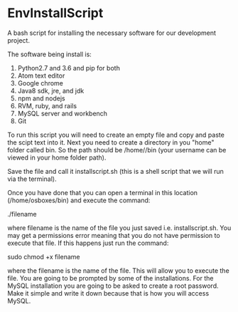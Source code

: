 # EnvInstallScript
A bash script for installing the necessary software for our development project.

The software being install is:
1) Python2.7 and 3.6 and pip for both
2) Atom text editor
3) Google chrome
4) Java8 sdk, jre, and jdk
5) npm and nodejs
6) RVM, ruby, and rails
7) MySQL server and workbench
8) Git

To run this script you will need to create an empty file and copy and paste the scipt text into it.  Next you need to create a directory in you "home" folder called bin.  So the path should be /home/<username>/bin (your username can be viewed in your home folder path).  

Save the file and call it installscript.sh (this is a shell script that we will run via the terminal).

Once you have done that you can open a terminal in this location (/home/osboxes/bin) and execute the command:

./filename

where filename is the name of the file you just saved i.e. installscript.sh.  You may get a permissions error meaning that you do not have permission to execute that file.  If this happens just run the command:

sudo chmod +x filename

where the filename is the name of the file.  This will allow you to execute the file.  You are going to be prompted by some of the installations.  For the MySQL installation you are going to be asked to create a root password.  Make it simple and write it down because that is how you will access MySQL. 




